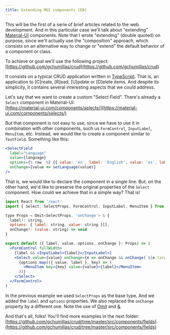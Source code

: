 ```yaml
---
title: Extending MUI components [EN]
---
```


This will be the first of a serie of brief articles related to the web development. And in this particular case we'll talk about "extending" [Material-UI](https://material-ui.com/) components. Note that I wrote "extending" (double quoted) on purpose, since we'll actually use the "composition" approach, which consists on an alternative way to change or "extend" the default behavior of a component or class.
<!-- TODO: talk about the advantages of using composition over inheritance -->

To achieve or goal we'll use the following project:<br>
[https://github.com/gchumillas/crud](https://github.com/gchumillas/crud)

<!-- TODO: do not repeat "it consists" -->
It consists on a typical CRUD application written in [TypeScript](https://www.typescriptlang.org/). That is, an application to [C]reate, [R]ead, [U]pdate or [D]elete items. And despite its simplicity, it contains several interesting aspects that we could address.

Let's say that we want to create a custom "Select Field". There's already a `Select` component in Material-UI:<br>
[https://material-ui.com/components/selects/](https://material-ui.com/components/selects/)

But that component is not easy to use, since we have to use it in combination with other components, such us `FormControl`, `InputLabel`, `MenuItem`, etc. Instead, we would like to create a component similar to `TextField`. Something like this:

```jsx
<SelectField
  label="Language"
  value={language}
  options={% raw  %} {{ value: 'en', label: 'English', value: 'es', label: 'Español' }} {% endraw  %}
  onChange={value => setLanguage(value)}
/>
```

That is, we would like to declare the component in a single line. But, on the other hand, we'd like to preserve the original properties of the `Select` component. How could we achieve that in a simple way? That is!

```jsx
import React from 'react'
import { Select, SelectProps, FormControl, InputLabel, MenuItem } from '@material-ui/core'

type Props = Omit<SelectProps, 'onChange'> & {
  label?: string,
  options: { label: string, value: string }[],
  onChange?: (value: string) => void
}

export default ({ label, value, options, onChange }: Props) => (
  <FormControl fullWidth>
    {label && <InputLabel>{label}</InputLabel>}
    <Select value={value} onChange={e => onChange && onChange(`${e.target.value}`)}>
      {options.map(({ value, label }, key) => (
        <MenuItem key={key} value={value}>{label}</MenuItem>
      ))}
    </Select>
  </FormControl>
)
```

In the previous example we used `SelectProps` as the base type. And we added the `label` and `options` properties. We also replaced the `onChange` property by a different one. Note the use of [Omit](https://www.typescriptlang.org/docs/handbook/utility-types.html#omittk) and [&](https://www.typescriptlang.org/docs/handbook/advanced-types.html#intersection-types).

And that's all, folks! You'll find more examples in the next folder:<br>
[https://github.com/gchumillas/crud/tree/master/src/components/fields](https://github.com/gchumillas/crud/tree/master/src/components/fields)
